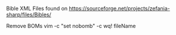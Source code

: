 Bible XML Files found on 
https://sourceforge.net/projects/zefania-sharp/files/Bibles/

Remove BOMs
vim -c "set nobomb" -c wq! fileName